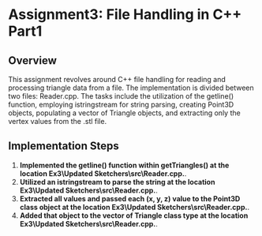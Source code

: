 # Assignment3: File Handling in C++ Part1
 
## Overview
This assignment revolves around C++ file handling for reading and processing triangle data from a file. The implementation is divided between two files: Reader.cpp. The tasks include the utilization of the getline() function, employing istringstream for string parsing, creating Point3D objects, populating a vector of Triangle objects, and extracting only the vertex values from the .stl file.

## Implementation Steps
 
1. **Implemented the getline() function within getTriangles() at the location Ex3\Updated Sketchers\src\Reader.cpp.**.
2. **Utilized an istringstream to parse the string at the location Ex3\Updated Sketchers\src\Reader.cpp.**.
3. **Extracted all values and passed each (x, y, z) value to the Point3D class object at the location Ex3\Updated Sketchers\src\Reader.cpp.**.
4. **Added that object to the vector of Triangle class type at the location Ex3\Updated Sketchers\src\Reader.cpp.**.
